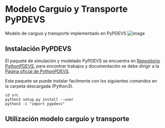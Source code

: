 # Modelo Carguío y Transporte PyPDEVS
Modelo de carguio y transporte implementado en PyPDEVS
![image](https://user-images.githubusercontent.com/44043395/200244095-9333ccc1-2b60-4828-bde8-118958a39f8d.png)

## Instalación PyPDEVS
El paquete de simulación y modelado PyPDEVS se encuentra en [Repositorio PythonPDEVS](https://msdl.uantwerpen.be/git/yentl/PythonPDEVS), para encontrar trabajos y documentación se debe dirigir a la [Página oficial de PythonPDEVS](http://msdl.cs.mcgill.ca/projects/DEVS/PythonPDEVS).

Este paquete se puede instalar facilmente con los siguientes comandos en la carpeta descargada (Python3).
```
cd src
python3 setup.py install --user
python3 -c "import pypdevs"
```
## Utilización modelo carguío y transporte
